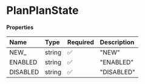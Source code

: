 # PlanPlanState

**Properties**

| Name     | Type   | Required | Description |
| :------- | :----- | :------- | :---------- |
| NEW\_    | string | ✅       | "NEW"       |
| ENABLED  | string | ✅       | "ENABLED"   |
| DISABLED | string | ✅       | "DISABLED"  |

<!-- This file was generated by liblab | https://liblab.com/ -->
